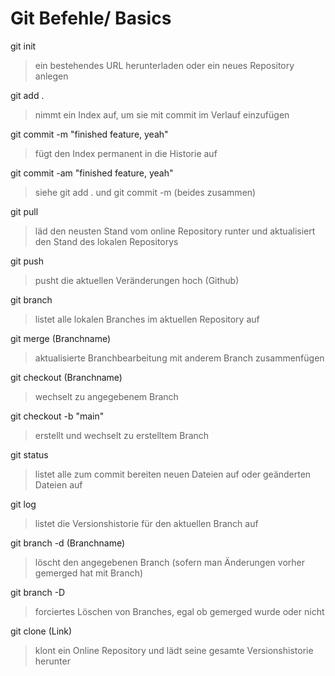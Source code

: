 # **Git Befehle/ Basics**

git init
>ein bestehendes URL herunterladen oder ein neues Repository anlegen

git add .
>nimmt ein Index auf, um sie mit commit im Verlauf einzufügen

git commit -m "finished 
feature, yeah"
>fügt den Index permanent in die Historie auf

git commit -am "finished feature, yeah"
>siehe git add . und git commit -m (beides zusammen)

git pull
>läd den neusten Stand vom online Repository runter und aktualisiert den Stand des lokalen Repositorys

git push
>pusht die aktuellen Veränderungen hoch (Github)

git branch
>listet alle lokalen Branches im aktuellen Repository auf

git merge (Branchname)
>aktualisierte Branchbearbeitung mit anderem Branch zusammenfügen

git checkout (Branchname)
>wechselt zu angegebenem Branch

git checkout -b "main"
>erstellt und wechselt zu erstelltem Branch

git status
>listet alle zum commit bereiten neuen Dateien auf oder geänderten Dateien auf

git log
>listet die Versionshistorie für den aktuellen Branch auf

git branch -d (Branchname)
>löscht den angegebenen Branch (sofern man Änderungen vorher gemerged hat mit Branch)

git branch -D
>forciertes Löschen von Branches, egal ob gemerged wurde oder nicht

git clone (Link)
>klont ein Online Repository und lädt seine gesamte Versionshistorie herunter


